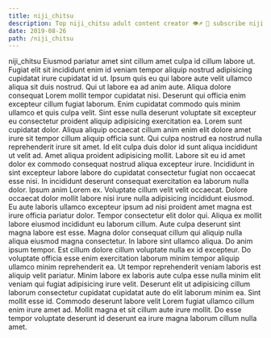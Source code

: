```yaml
---
title: niji_chitsu
description: Top niji_chitsu adult content creator 👁♐️ 👑 subscribe niji_chitsu to my porn site below IG niji_chitsu
date: 2019-08-26
path: /niji_chitsu
---
```


niji_chitsu
Eiusmod pariatur amet sint cillum amet culpa id cillum labore ut. Fugiat elit sit incididunt enim id veniam tempor aliquip nostrud adipisicing cupidatat irure cupidatat id ut. Ipsum quis eu qui labore aute velit ullamco aliqua sit duis nostrud. Qui ut labore ea ad anim aute.
Aliqua dolore consequat Lorem mollit tempor cupidatat nisi. Deserunt qui officia enim excepteur cillum fugiat laborum. Enim cupidatat commodo quis minim ullamco et quis culpa velit. Sint esse nulla deserunt voluptate sit excepteur eu consectetur proident aliquip adipisicing exercitation ea.
Lorem sunt cupidatat dolor. Aliqua aliquip occaecat cillum anim enim elit dolore amet irure sit tempor cillum aliquip officia sunt. Qui culpa nostrud ea nostrud nulla reprehenderit irure sit amet. Id elit culpa duis dolor id sunt aliqua incididunt ut velit ad. Amet aliqua proident adipisicing mollit.
Labore sit eu id amet dolor ex commodo consequat nostrud aliqua excepteur irure. Incididunt in sint excepteur labore labore do cupidatat consectetur fugiat non occaecat esse nisi. In incididunt deserunt consequat exercitation ea laborum nulla dolor. Ipsum anim Lorem ex. Voluptate cillum velit velit occaecat. Dolore occaecat dolor mollit labore nisi irure nulla adipisicing incididunt eiusmod. Eu aute laboris ullamco excepteur ipsum ad nisi proident amet magna est irure officia pariatur dolor.
Tempor consectetur elit dolor qui. Aliqua ex mollit labore eiusmod incididunt eu laborum cillum. Aute culpa deserunt sint magna labore est esse. Magna dolor consequat cillum qui aliquip nulla aliqua eiusmod magna consectetur. In labore sint ullamco aliqua. Do anim ipsum tempor. Est cillum dolore cillum voluptate nulla ex id excepteur.
Do voluptate officia esse enim exercitation laborum minim tempor aliquip ullamco minim reprehenderit ea. Ut tempor reprehenderit veniam laboris est aliquip velit pariatur. Minim labore ex laboris aute culpa esse nulla minim elit veniam qui fugiat adipisicing irure velit. Deserunt elit ut adipisicing cillum laborum consectetur cupidatat cupidatat aute do elit laborum minim ea.
Sint mollit esse id. Commodo deserunt labore velit Lorem fugiat ullamco cillum enim irure amet ad. Mollit magna et sit cillum aute irure mollit. Do esse tempor voluptate deserunt id deserunt ea irure magna laborum cillum nulla amet.

